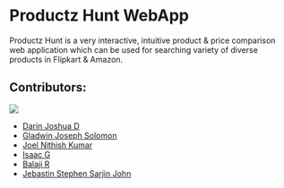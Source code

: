 # Productz Hunt WebApp

Productz Hunt is a very interactive, intuitive product & price comparison web application which can be used for searching variety of diverse products in Flipkart & Amazon.

## Contributors:

<img src="https://img.shields.io/badge/Contributors-6-yellow">

<ul><li><a href="https://github.com/DarinJoshua-dev">Darin Joshua D</a>
<li><a href="https://github.com/GladwinJosephSolomon">Gladwin Joseph Solomon</a>
<li><a href="">Joel Nithish Kumar</a>
<li><a href="https://github.com/isaacgn">Isaac G</a>
<li><a href="">Balaji R</a>
<li><a href="">Jebastin Stephen Sarjin John</a>
</ul>

